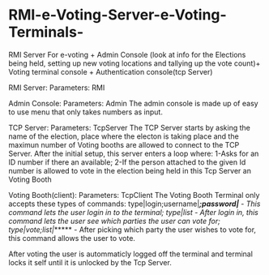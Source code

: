# RMI-e-Voting-Server-e-Voting-Terminals-
RMI Server For e-voting + Admin Console (look at info for the Elections being held, setting up new voting locations and tallying up  the vote count)+ Voting terminal console + Authentication console(tcp Server) 

RMI Server:
  Parameters: RMI <self-port> <host> <port>
  
 Admin Console:
  Parameters: Admin <host>
  The admin console is made up of easy to use menu that only takes numbers as input.
 
 TCP Server:
  Parameters: TcpServer <host>
  The TCP Server starts by asking the name of the election, place where the electon is taking place and the maximun number of Voting booths are allowed to connect to the TCP Server. After the initial setup, this server enters a loop where:
      1-Asks for an ID number if there an available;
      2-If the person attached to the given Id number is allowed to vote in the election being held in this Tcp Server an Voting Booth
  
Voting Booth(client):
  Parameters: TcpClient <host> <port>
  The Voting Booth Terminal only accepts these types of commands:
    type|login;username|******;password|***** - This command lets the user login in to the terminal;
    type|list - After login in, this command lets the user see which parties the user can vote for;
    type|vote;list|****** - After picking which party the user wishes to vote for, this command allows the user to vote.
  
  After voting the user is autommaticly logged off the terminal and terminal locks it self until it is unlocked by the Tcp Server.
  


